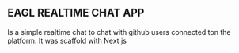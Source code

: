 ## EAGL REALTIME CHAT APP 
Is a simple realtime chat to chat with github users connected ton the platform.
It was scaffold with Next js
